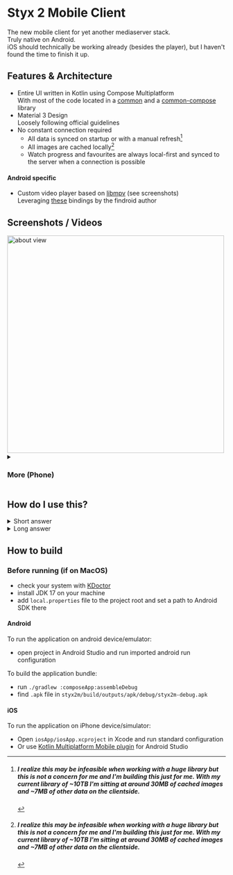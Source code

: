 # Styx 2 Mobile Client

The new mobile client for yet another mediaserver stack.<br>
Truly native on Android.<br>
iOS should technically be working already (besides the player), but I haven't found the time to finish it up.

## Features & Architecture
- Entire UI written in Kotlin using Compose Multiplatform
	<br>With most of the code located in a [common](https://github.com/Vodes/Styx-Common) and a [common-compose](https://github.com/Vodes/Styx-Common-Compose) library
- Material 3 Design
	<br>Loosely following official guidelines
- No constant connection required
	- All data is synced on startup or with a manual refresh[^1]<br>
	- All images are cached locally[^1]<br>
	- Watch progress and favourites are always local-first and synced to the server when a connection is possible

#### Android specific
- Custom video player based on [libmpv](https://mpv.io) (see screenshots)
	<br>Leveraging [these](https://github.com/jarnedemeulemeester/libmpv-android) bindings by the findroid author


## Screenshots / Videos
<img src="https://github.com/user-attachments/assets/51a6f2e2-24bf-4f8d-b6bd-268b1471b3e6" title="about view" height="500"/>

<details>
	<summary><h3>More (Phone)</h3></summary>

  ### Search
  
https://github.com/user-attachments/assets/f7f39b50-9dde-4752-a299-7323d5bf09fb

 ### Detail view & tracking
 
https://github.com/user-attachments/assets/56445f56-bb18-442c-8eb6-5e253c132568

  ### Settings

https://github.com/user-attachments/assets/90cf1bef-f77f-48a6-9335-5d52bc3f8524

  #### Player view
  <img src="https://github.com/user-attachments/assets/08a04653-baab-4b4b-9a00-d393c13b8355" title="player view" height="300" />
</details>

## How do I use this?
<details>
	<summary>Short answer</summary>
	You don't.
</details>

<details>
	<summary>Long answer</summary>
  
There is no public instance for this.<br>
You will have to build every part of the [ecosystem](https://github.com/Vodes?tab=repositories&q=Styx&language=kotlin) yourself and run it on your own server.
</details>


## How to build
### Before running (if on MacOS)
 - check your system with [KDoctor](https://github.com/Kotlin/kdoctor)
 - install JDK 17 on your machine
 - add `local.properties` file to the project root and set a path to Android SDK there

#### Android
To run the application on android device/emulator:  
 - open project in Android Studio and run imported android run configuration

To build the application bundle:
 - run `./gradlew :composeApp:assembleDebug`
 - find `.apk` file in `styx2m/build/outputs/apk/debug/styx2m-debug.apk`

#### iOS
To run the application on iPhone device/simulator:
 - Open `iosApp/iosApp.xcproject` in Xcode and run standard configuration
 - Or use [Kotlin Multiplatform Mobile plugin](https://plugins.jetbrains.com/plugin/14936-kotlin-multiplatform-mobile) for Android Studio

[^1]: ##### I realize this may be infeasible when working with a huge library but this is not a concern for me and I'm building this just for me. With my current library of ~10TB I'm sitting at around 30MB of cached images and ~7MB of other data on the clientside.
